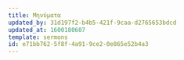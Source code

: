 ```yaml
---
title: Μηνύματα
updated_by: 31d197f2-b4b5-421f-9caa-d2765653bdcd
updated_at: 1600180607
template: sermons
id: e71bb762-5f8f-4a91-9ce2-0e865e52b4a3
---
```

